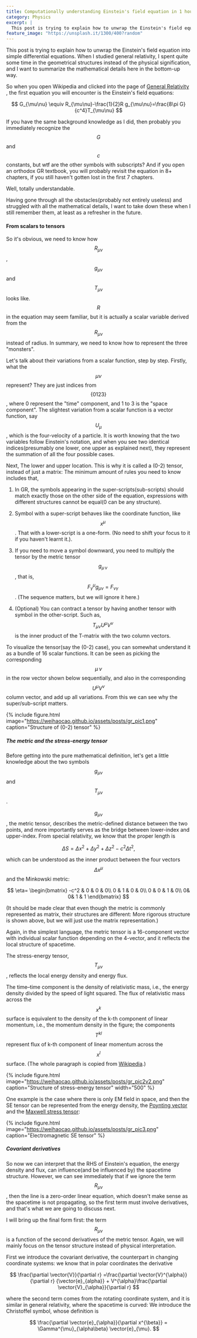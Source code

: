```yaml
---
title: Computationally understanding Einstein's field equation in 1 hour. 
category: Physics 
excerpt: |    
  This post is trying to explain how to unwrap the Einstein's field equation into simple differential equations.  
feature_image: "https://unsplash.it/1300/400?random"
---
```


This post is trying to explain how to unwrap the Einstein's field equation into simple differential equations. When I studied general relativity, I spent quite some time in the geometrical structures instead of the physical signification, and I want to summarize the mathematical details here in the bottom-up way.   

<!-- more -->

So when you open Wikipedia and clicked into the page of [General Relativity](https://en.wikipedia.org/wiki/General_relativity) , the first equation you will encounter is the Einstein's field equations:

$$
G_{\mu\nu} \equiv R_{\mu\nu}-\frac{1}{2}R g_{\mu\nu}=\frac{8\pi G}{c^4}T_{\mu\nu}
$$

If you have the same background knowledge as I did, then probably you immediately recognize the $$G$$ and $$c$$ constants, but wtf are the other symbols with subscripts? And if you open an orthodox  GR textbook, you will probably revisit the equation in 8+ chapters, if you still haven't gotten lost in the first 7 chapters.  

 Well, totally understandable.  
 
 Having gone through all the obstacles(probably not entirely useless) and struggled with all the mathematical details, I want to take down these when I still remember them, at least as a refresher in the future.  
 
#### From scalars to tensors
 
 So it's obvious, we need to know how $$R_{\mu \nu}$$, $$g_{\mu \nu}$$  and $$T_{\mu \nu}$$ looks like. $$R$$ in the equation may seem familiar, but it is actually a scalar variable derived from the $$R_{\mu \nu}$$ instead of radius. In summary, we need to know how to represent the three "monsters".   
 
 Let's talk about their variations from a scalar function, step by step. Firstly, what the $$\mu \nu$$ represent? They are just indices from$$\{0 1 2 3\}$$, where 0 represent the "time" component, and 1 to 3 is the "space component". The slightest variation from a scalar function is a vector function, say $$U_{\mu}$$, which is the four-velocity of a particle. It is worth knowing that the two variables follow Einstein's notation, and when you see two identical indices(presumably one lower, one upper as explained next), they represent the summation of all the four possible cases.   
  
 Next, The lower and upper location. This is why it is called a (0-2) tensor, instead of just a matrix: The minimum amount of rules you need to know includes that,  

1. In GR, the symbols appearing in the super-scripts(sub-scripts) should match exactly those on the other side of the equation, expressions with different structures cannot be equal(0 can be any structure).   

2. Symbol with a super-script behaves like the coordinate function, like $$x^{\mu}$$. That with a lower-script is a one-form. (No need to shift your focus to it if you haven't learnt it.). 

3. If you need to move a symbol downward, you need to multiply the tensor by the metric tensor $$g_{\mu\, \nu}$$, that is, $$F^{\mu}_{\gamma} g_{\mu \nu}=F_{\nu \gamma}$$. (The sequence matters, but we will ignore it here.)   

4. (Optional) You can contract a tensor by having another tensor with symbol in the other-script. Such as, $$T_{\mu\nu}U^{\mu}V^{\nu} $$ is the inner product of the T-matrix with the two column vectors.   

 To visualize the tensor(say the (0-2) case), you can somewhat understand it as a bundle of 16 scalar functions. It can be seen as picking the corresponding $$\mu\, \nu$$ in the row vector shown below sequentially, and also in the corresponding $$U^{\mu}V^{\nu} $$ column vector, and add up all variations. From this we can see why the super/sub-script matters.

{% include figure.html image="https://weihaocao.github.io/assets/posts/gr_pic1.png" caption="Structure of (0-2) tensor" %}

##### The metric and the stress-energy tensor  
 
 Before getting into the pure mathematical definition, let's get a little knowledge about the two symbols $$g_{\mu \nu}$$ and $$T_{\mu \nu}$$.  
  
$$g_{\mu \nu}$$, the metric tensor, describes the metric-defined distance between the two points, and more importantly serves as the bridge between lower-index and upper-index. From special relativity, we know that the proper length is  

$$
\Delta S= \Delta x^2+ \Delta y^2 + \Delta z^2 - c^2 \Delta t^2, 
$$

which can be understood as the inner product between the four vectors $$\Delta x^{\mu}$$ and the Minkowski metric:  

$$
\eta= \begin{bmatrix}
                    -c^2 & 0 & 0 & 0\\ 
                      0 & 1 & 0 & 0\\ 
                       0 & 0 & 1 & 0\\ 
                     0& 0&  1 & 1 
                    \end{bmatrix}
$$

(It should be made clear that even though the metric is commonly represented as matrix, their structures are different: More rigorous structure is shown above, but we will just use the matrix representation.)   

Again, in the simplest language, the metric tensor is a 16-component vector with individual scalar function depending on the 4-vector, and it reflects the local structure of spacetime. 

The stress-energy tensor, $$T_{\mu \nu}$$, reflects the local energy density and energy flux.  
  
The time–time component is the density of relativistic mass, i.e., the energy density divided by the speed of light squared.  The flux of relativistic mass across the $$x^k$$ surface is equivalent to the density of the k-th component of linear momentum, i.e., the momentum density in the figure; the components $$T^{kl}$$ represent flux of k-th component of linear momentum across the $$x^l$$ surface. (The whole paragraph is copied from [Wikipedia](https://en.wikipedia.org/wiki/Stress-energy_tensor).)

{% include figure.html image="https://weihaocao.github.io/assets/posts/gr_pic2v2.png" caption="Structure of stress-energy tensor" width="500" %}

One example is the case where there is only EM field in space, and then the SE tensor can be represented from the energy density, the [Poynting vector](https://en.wikipedia.org/wiki/Poynting_vector) and the [Maxwell stress tensor](https://en.wikipedia.org/wiki/Maxwell_stress_tensor):

{% include figure.html image="https://weihaocao.github.io/assets/posts/gr_pic3.png" caption="Electromagnetic SE tensor" %}

##### Covariant derivatives

So now we can interpret that the RHS of Einstein's equation, the energy density and flux, can influence(and be influenced by) the spacetime structure. However, we can see immediately that if we ignore the term $$R_{\mu\nu}$$, then the line is a zero-order linear equation, which doesn't make sense as the spacetime is not propagating, so the first term must involve derivatives, and that's what we are going to discuss next.   

I will bring up the final form first: the term $$R_{\mu\nu}$$ is a function of the second derivatives of the metric tensor. Again, we will mainly focus on the tensor structure instead of physical interpretation.   
  
First we introduce the covariant derivative, the counterpart in changing coordinate systems: we know that in polar coordinates the derivative  

$$
\frac{\partial \vector{V}}{\partial r} =\frac{\partial \vector{V}^{\alpha}}{\partial r} {\vector{e}_{alpha}} + V^{\alpha}\frac{\partial \vector{V}_{\alpha}}{\partial r}
$$

where the second term comes from the rotating coordinate system, and it is similar in general relativity, where the spacetime is curved: We introduce the Christoffel symbol, whose definition is 

$$
\frac{\partial \vector{e}_{\alpha}}{\partial x^{\beta}} = \Gamma^{\mu}_{\alpha\beta} \vector{e}_{\mu}.
$$

